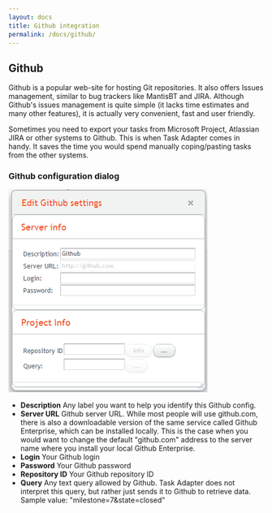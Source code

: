 ```yaml
---
layout: docs
title: Github integration
permalink: /docs/github/
---
```


## Github

Github is a popular web-site for hosting Git repositories. It  also offers Issues management,
similar to bug trackers like MantisBT and JIRA. Although Github's issues management is quite simple
(it lacks time estimates and many other features), it is actually very convenient, fast and user friendly.

Sometimes you need to export your tasks from Microsoft Project, Atlassian JIRA or other systems to Github.
This is when Task Adapter comes in handy. It saves the time you would spend manually coping/pasting tasks from the other systems.

### Github configuration dialog

<a href="/images/uploads/edit_github1.png"><img src="/images/uploads/edit_github1.png" /></a>

* **Description**  Any label you want to help you identify this Github config.
* **Server URL**  Github server URL. While most people will use github.com, there is also a downloadable version of the
 same service called Github Enterprise, which can be installed locally. This is the case when you would want to change
 the default "github.com" address to the server name where you install your local Github Enterprise.
* **Login**  Your Github login
* **Password** Your Github password
* **Repository ID**  Your Github repository ID
* **Query**  Any text query allowed by Github. Task Adapter does not interpret this query, but rather just sends it
 to Github to retrieve data. Sample value: "milestone=7&state=closed"
